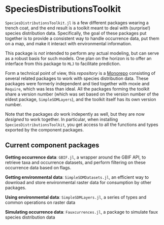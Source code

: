 # SpeciesDistributionsToolkit

`SpeciesDistributionsToolkit.jl` is a few different packages wearing a trench coat, and the
end result is a toolkit meant to deal with (surprise!) species distribution data.
Specifically, the goal of these packages put together is to provide a consistent way to
handle occurrence data, put them on a map, and make it interact with environmental
information.

This package is *not* intended to perform any actual modeling, but can serve as a robust
basis for such models. One plan on the horizon is to offer an interface from this package to
`MLJ` to facilitate prediction.

Form a technical point of view, this *repository* is a [Monorepo][mnrp] consisting of
several related packages to work with species distribution data. These packages were
formerly independent and tied together with moxie and `Require`, which was less than ideal.
All the packages forming the toolkit share a version number (which was set based on the
version number of the eldest package, `SimpleSDMLayers`), and the toolkit itself has its own
version number.

[mnrp]: https://monorepo.tools/

Note that the packages *do* work indepently as well, but they are now *designed* to work
together. In particular, when installing `SpeciesDistributionsToolkit`, you get access to
all the functions and types exported by the component packages.

## Current component packages

**Getting occurrence data**: `GBIF.jl`, a wrapper around the GBIF API, to retrieve taxa and
occurrence datasets, and perform filtering on these occurrence data based on flags.

**Getting environmental data**: `SimpleSDMDatasets.jl`, an efficient way to download and
store environmental raster data for consumption by other packages.

**Using environmental data**: `SimpleSDMLayers.jl`, a series of types and common operations
on raster data

**Simulating occurrence data**: `Fauxcurrences.jl`, a package to simulate faux species
distribution data
